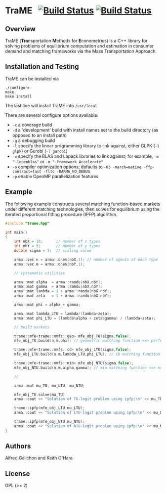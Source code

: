 # TraME &nbsp; [![Build Status](https://travis-ci.org/TraME-Project/TraME.svg)](https://travis-ci.org/TraME-Project/TraME) [![Build Status](https://codecov.io/github/TraME-Project/TraME/coverage.svg?branch=master)](https://codecov.io/github/TraME-Project/TraME?branch=master)

## Overview

TraME (**Tra**nsportation **M**ethods for **E**conometrics) is a C++ library for 
solving problems of equilibrium computation and estimation in consumer 
demand and matching frameworks via the Mass Transportation Approach.

## Installation and Testing

TraME can be installed via
```
./configure
make
make install
```

The last line will install TraME into `/usr/local`

There are several configure options available:
* `-c` a coverage build
* `-d` a 'development' build with install names set to the build directory (as opposed to an install path)
* `-g` a debugging build
* `-l` specify the linear programming library to link against, either GLPK (`-l glpk`) or Gurobi (`-l gurobi`)
* `-m` specify the BLAS and Lapack libraries to link against; for example, `-m "-lopenblas"` or `-m "-framework Accelerate"`
* `-o` compiler optimization options; defaults to `-O3 -march=native -ffp-contract=fast -flto -DARMA_NO_DEBUG`
* `-p` enable OpenMP parallelization features

## Example

The following example constructs several matching function-based markets under different matching technologies, then solves for equilibrium using the iterated proportional fitting procedure (IPFP) algorithm.

``` cpp
#include "trame.hpp"

int main()
{
    int nbX = 18;      // number of x types
    int nbY = 5;       // number of y types
    double sigma = 1;  // scaling value

    arma::vec n = arma::ones(nbX,1); // number of agents of each type
    arma::vec m = arma::ones(nbY,1);

    // systematic utilities

    arma::mat alpha  = arma::randu(nbX,nbY);
    arma::mat gamma  = arma::randu(nbX,nbY);
    arma::mat lambda = 1 + arma::randu(nbX,nbY);
    arma::mat zeta   = 1 + arma::randu(nbX,nbY);

    arma::mat phi = alpha + gamma;

    arma::mat lambda_LTU = lambda/(lambda+zeta);
    arma::mat phi_LTU = (lambda%alpha + zeta%gamma) / (lambda+zeta);

    // build markets

    trame::mfe<trame::mmfs::geo> mfe_obj_TU(sigma,false);
    mfe_obj_TU.build(n,m,phi); // geometric matching function <=> perfectly transferable utility

    trame::mfe<trame::mmfs::cd> mfe_obj_LTU(sigma,false);
    mfe_obj_LTU.build(n,m,lambda_LTU,phi_LTU); // CD matching function <=> linearly transferable utility

    trame::mfe<trame::mmfs::min> mfe_obj_NTU(sigma,false);
    mfe_obj_NTU.build(n,m,alpha,gamma); // min matching function <=> non-transferable utility

    //

    arma::mat mu_TU, mu_LTU, mu_NTU;

    mfe_obj_TU.solve(mu_TU);
    arma::cout << "Solution of TU-logit problem using ipfp:\n" << mu_TU << arma::endl;

    trame::ipfp(mfe_obj_LTU,mu_LTU);
    arma::cout << "Solution of LTU-logit problem using ipfp:\n" << mu_LTU << arma::endl;

    trame::ipfp(mfe_obj_NTU,mu_NTU);
    arma::cout << "Solution of NTU-logit problem using ipfp:\n" << mu_NTU << arma::endl;
}
```

## Authors

Alfred Galichon and Keith O'Hara

## License

GPL (>= 2) 
